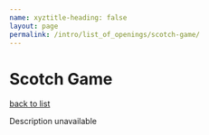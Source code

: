 ```yaml
---
name: xyztitle-heading: false
layout: page
permalink: /intro/list_of_openings/scotch-game/
---
```


# Scotch Game

[back to list](../../list_of_openings)

Description unavailable